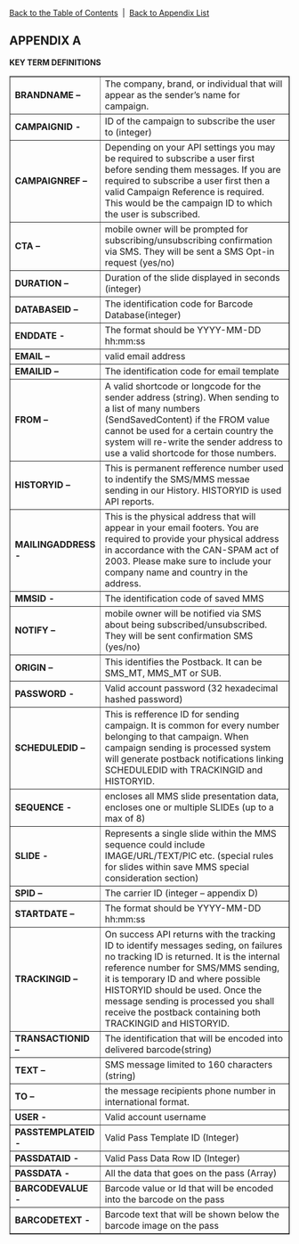 <a href="/1.3/README.md">Back to the Table of Contents</a>&nbsp;&nbsp;|&nbsp;&nbsp;<a href="API_APPENDIX.md">Back to Appendix List</a>
<h2>APPENDIX A</h2>
<div class="text-2"><a id="appendix-b"></a><strong>KEY TERM DEFINITIONS</strong></div>

<table border = "1">

<tr><td width="30%"><b>BRANDNAME –</b></td><td> The company, brand, or individual that will appear as the sender’s name for campaign.</td></tr>
<tr><td><b>CAMPAIGNID -</b></td><td> ID of the campaign to subscribe the user to (integer)</td></tr>
<tr><td><b>CAMPAIGNREF –</b></td><td> Depending on your API settings you may be required to subscribe a user first before sending them messages. If you are required to subscribe a user first then a valid Campaign Reference is required. This would be the campaign ID to which the user is subscribed.</td></tr>
<tr><td><b>CTA – </b></td><td> mobile owner will be prompted for subscribing/unsubscribing confirmation via SMS. They will be sent a SMS Opt-in request (yes/no)</td></tr>
<tr><td><b>DURATION –</b></td><td> Duration of the slide displayed in seconds (integer)</td></tr>
<tr><td><b>DATABASEID –</b></td><td> The identification code for Barcode Database(integer)
<tr><td><b>ENDDATE -</b></td><td> The format should be YYYY-MM-DD hh:mm:ss</td></tr>
<tr><td><b>EMAIL –</b></td><td> valid email address</td></tr>
<tr><td><b>EMAILID –</b></td><td> The identification code for email template</td></tr>
<tr><td><b>FROM –</b></td><td> A valid shortcode or longcode for the sender address (string). When sending to a list of many numbers (SendSavedContent) if the FROM value cannot be used for a certain country the system will re-write the sender address to use a valid shortcode for those numbers.</td></tr>
<tr><td><b>HISTORYID –</b></td><td> This is permanent refference number used to indentify the SMS/MMS messae sending in our History. HISTORYID is used API reports.</td></tr>
<tr><td><b>MAILINGADDRESS -</b></td><td> This is the physical address that will appear in your email footers. You are required to provide your physical address in accordance with the CAN-SPAM act of 2003. Please make sure to include your company name and country in the address.</td></tr>
<tr><td><b>MMSID -</b></td><td> The identification code of saved MMS</td></tr>
<tr><td><b>NOTIFY –</b></td><td> mobile owner will be notified via SMS about being subscribed/unsubscribed. They will be sent confirmation SMS (yes/no)</td></tr>
<tr><td><b>ORIGIN –</b></td><td> This identifies the Postback. It can be SMS_MT, MMS_MT or SUB.</td></tr>
<tr><td><b>PASSWORD -</b></td><td> Valid account password (32 hexadecimal hashed password)</td></tr>
<tr><td><b>SCHEDULEDID –</b></td><td> This is refference ID for sending campaign. It is common for every number belonging to that campaign. When campaign sending is processed system will generate postback notifications linking SCHEDULEDID with TRACKINGID and HISTORYID.</td></tr>
<tr><td><b>SEQUENCE -</b></td><td> encloses all MMS slide presentation data, encloses one or multiple SLIDEs (up to a max of 8)</td></tr>
<tr><td><b>SLIDE -</b></td><td> Represents a single slide within the MMS sequence could include IMAGE/URL/TEXT/PIC etc. (special rules for slides within save MMS special consideration section)</td></tr>
<tr><td><b>SPID –</b></td><td> The carrier ID (integer – appendix D)</td></tr>
<tr><td><b>STARTDATE –</b></td><td> The format should be YYYY-MM-DD hh:mm:ss</td></tr>
<tr><td><b>TRACKINGID –</b></td><td> On success API returns with the tracking ID to identify messages seding, on failures no tracking ID is returned. It is the internal reference number for SMS/MMS sending, it is temporary ID and where possible HISTORYID should be used. Once the message sending is processed you shall receive the postback containing both TRACKINGID and HISTORYID.</td></tr>
<tr><td><b>TRANSACTIONID –</b></td><td> The identification that will be encoded into delivered barcode(string)</td></tr>
<tr><td><b>TEXT –</b></td><td> SMS message limited to 160 characters (string)</td></tr>
<tr><td><b>TO –</b></td><td> the message recipients phone number in international format.</td></tr>
<tr><td><b>USER -</b></td><td> Valid account username</td></tr>
<tr><td><b>PASSTEMPLATEID -</b></td><td> Valid Pass Template ID (Integer)</td></tr>
<tr><td><b>PASSDATAID -</b></td><td> Valid Pass Data Row ID (Integer)</td></tr>
<tr><td><b>PASSDATA -</b></td><td>  All the data that goes on the pass (Array)</td></tr>
<tr><td><b>BARCODEVALUE -</b></td><td>  Barcode value or Id that will be encoded into the barcode on the pass</td></tr>
<tr><td><b>BARCODETEXT -</b></td><td> Barcode text that will be shown below the barcode image on the pass</td></tr>

</table>
